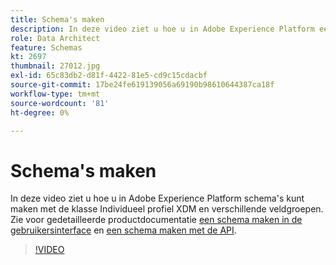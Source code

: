 ```yaml
---
title: Schema's maken
description: In deze video ziet u hoe u in Adobe Experience Platform een schema kunt maken met de klasse Individueel profiel XDM en verschillende veldgroepen.
role: Data Architect
feature: Schemas
kt: 2697
thumbnail: 27012.jpg
exl-id: 65c83db2-d81f-4422-81e5-cd9c15cdacbf
source-git-commit: 17be24fe619139056a69190b98610644387ca18f
workflow-type: tm+mt
source-wordcount: '81'
ht-degree: 0%

---
```


# Schema&#39;s maken

In deze video ziet u hoe u in Adobe Experience Platform schema&#39;s kunt maken met de klasse Individueel profiel XDM en verschillende veldgroepen. Zie voor gedetailleerde productdocumentatie [een schema maken in de gebruikersinterface](https://experienceleague.adobe.com/docs/experience-platform/xdm/tutorials/create-schema-ui.html) en [een schema maken met de API](https://experienceleague.adobe.com/docs/experience-platform/xdm/tutorials/create-schema-api.html).

>[!VIDEO](https://video.tv.adobe.com/v/27012?quality=12&learn=on)